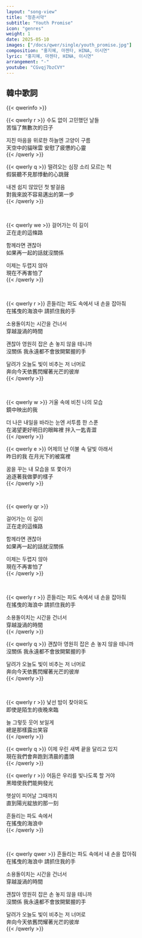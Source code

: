 ```yaml
---
layout: "song-view"
title: "청춘서약"
subtitle: "Youth Promise"
icon: "genres"
weight: 1
date: 2025-05-10
images: ["/docs/qwer/single/youth_promise.jpg"]
composition: "홍지혜, 마젠타, HINA, 이시연"
lyric: "홍지혜, 마젠타, HINA, 이시연"
arrangement: "-"
youtube: "CGvqj7bzCVY"
---
```


## 韓中歌詞

{{< qwerinfo >}}

{{< qwerly r >}}
수도 없이 고민했던 날들  
苦惱了無數次的日子  

지친 마음을 위로한 하늘엔 고양이 구름  
天空中的貓咪雲 安慰了疲憊的心靈  
{{< /qwerly >}}

{{< qwerly  q >}}
떨려오는 심장 소리 모르는 척  
假裝聽不見那悸動的心跳聲  

내겐 쉽지 않았던 첫 발걸음  
對我來說不容易邁出的第一步  
{{< /qwerly >}}

<br>

{{< qwerly we >}}
걸어가는 이 길이  
正在走的這條路  

함께라면 괜찮아  
如果再一起的話就沒關係  

이제는 두렵지 않아  
現在不再害怕了  
{{< /qwerly >}}

<br>

{{< qwerly r >}}
흔들리는 파도 속에서 내 손을 잡아줘  
在搖曳的海浪中 請抓住我的手  

소용돌이치는 시간을 건너서  
穿越漩渦的時間  

괜찮아 영원히 잡은 손 놓지 않을 테니까  
沒關係 我永遠都不會放開緊握的手  

달려가 오늘도 빛이 비추는 저 너머로  
奔向今天依舊閃耀著光芒的彼岸  
{{< /qwerly >}}

<br>

{{< qwerly w >}}
거울 속에 비친 나의 모습  
鏡中映出的我  

더 나은 내일을 바라는 눈엔 서투름 한 스푼  
在渴望更好明日的眼眸裡 拌入一匙青澀  
{{< /qwerly >}}

{{< qwerly e >}}
어제의 난 이불 속 달빛 아래서  
昨日的我 在月光下的被窩裡  

꿈을 꾸는 내 모습을 또 쫓아가  
追逐著我做夢的樣子  
{{< /qwerly >}}

<br>

{{< qwerly qr >}}

걸어가는 이 길이  
正在走的這條路  

함께라면 괜찮아  
如果再一起的話就沒關係  

이제는 두렵지 않아  
現在不再害怕了  
{{< /qwerly >}}

<br>

{{< qwerly r >}}
흔들리는 파도 속에서 내 손을 잡아줘  
在搖曳的海浪中 請抓住我的手  

소용돌이치는 시간을 건너서  
穿越漩渦的時間  
{{< /qwerly >}}

{{< qwerly q >}}
괜찮아 영원히 잡은 손 놓지 않을 테니까  
沒關係 我永遠都不會放開緊握的手  

달려가 오늘도 빛이 비추는 저 너머로  
奔向今天依舊閃耀著光芒的彼岸  
{{< /qwerly >}}

<br>

{{< qwerly r >}}
낯선 밤이 찾아와도  
即使是陌生的夜晚來臨  

늘 그렇듯 웃어 보일게  
總是那樣露出笑容  
{{< /qwerly >}}

{{< qwerly q >}}
이제 우린 새벽 끝을 달리고 있지  
現在我們會奔跑到清晨的盡頭  
{{< /qwerly >}}

{{< qwerly r >}}
어둠은 우리를 빛나도록 할 거야  
黑暗使我們能夠發光  

햇살이 피어날 그때까지  
直到陽光綻放的那一刻  

흔들리는 파도 속에서  
在搖曳的海浪中  
{{< /qwerly >}}

<br>

{{< qwerly qwer >}}
흔들리는 파도 속에서 내 손을 잡아줘  
在搖曳的海浪中 請抓住我的手  

소용돌이치는 시간을 건너서  
穿越漩渦的時間  

괜찮아 영원히 잡은 손 놓지 않을 테니까  
沒關係 我永遠都不會放開緊握的手  

달려가 오늘도 빛이 비추는 저 너머로  
奔向今天依舊閃耀著光芒的彼岸  
{{< /qwerly >}}
